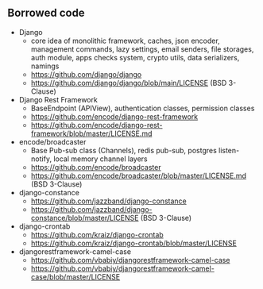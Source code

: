 ## Borrowed code

- Django
  - core idea of monolithic framework, caches, json encoder, management commands, lazy settings, email senders, 
    file storages, auth module, apps checks system, crypto utils, data serializers, namings
  - https://github.com/django/django
  - https://github.com/django/django/blob/main/LICENSE (BSD 3-Clause)
- Django Rest Framework
  - BaseEndpoint (APIView), authentication classes, permission classes
  - https://github.com/encode/django-rest-framework
  - https://github.com/encode/django-rest-framework/blob/master/LICENSE.md
- encode/broadcaster
  - Base Pub-sub class (Channels), redis pub-sub, postgres listen-notify, local memory channel layers  
  - https://github.com/encode/broadcaster
  - https://github.com/encode/broadcaster/blob/master/LICENSE.md (BSD 3-Clause)
- django-constance
  - https://github.com/jazzband/django-constance
  - https://github.com/jazzband/django-constance/blob/master/LICENSE (BSD 3-Clause)
- django-crontab
  - https://github.com/kraiz/django-crontab
  - https://github.com/kraiz/django-crontab/blob/master/LICENSE
- djangorestframework-camel-case
  - https://github.com/vbabiy/djangorestframework-camel-case
  - https://github.com/vbabiy/djangorestframework-camel-case/blob/master/LICENSE
